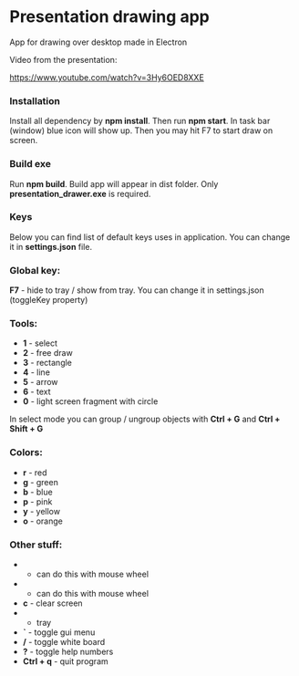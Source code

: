 # Presentation drawing app
App for drawing over desktop made in Electron

Video from the presentation:

https://www.youtube.com/watch?v=3Hy6OED8XXE

### Installation
Install all dependency by **npm install**. Then run **npm start**.
In task bar (window) blue icon will show up.
Then you may hit F7 to start draw on screen.

### Build exe
Run **npm build**. Build app will appear in dist folder. Only **presentation_drawer.exe** is required.

### Keys
Below you can find list of default keys uses in application. You can change it in <strong>settings.json</strong> file.

### Global key:
**F7** - hide to tray / show from tray. You can change it in settings.json (toggleKey property)</li>


### Tools:
* **1** - select
* **2** - free draw
* **3** - rectangle
* **4** - line
* **5** - arrow
* **6** - text
* **0** - light screen fragment with circle

In select mode you can group / ungroup objects with **Ctrl + G** and **Ctrl + Shift  + G**

### Colors:
* **r** - red
* **g** - green
* **b** - blue
* **p** - pink
* **y** - yellow
* **o** - orange


### Other stuff:
* * can do this with mouse wheel
* * can do this with mouse wheel
* **c** - clear screen
* * tray
* **`** - toggle gui menu
* **/** - toggle white board
* **?** - toggle help numbers
* **Ctrl + q** - quit program